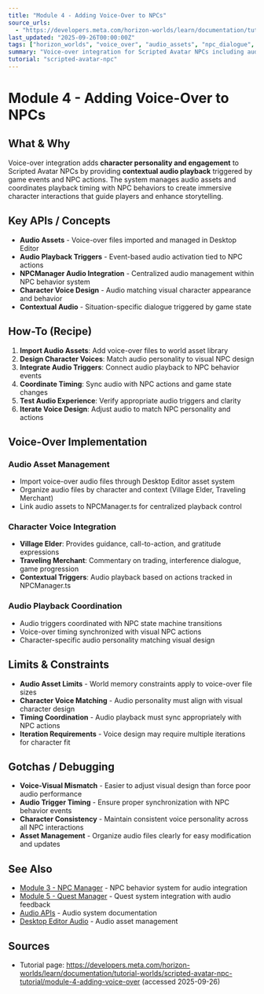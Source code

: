 ```yaml
---
title: "Module 4 - Adding Voice-Over to NPCs"
source_urls:
  - "https://developers.meta.com/horizon-worlds/learn/documentation/tutorial-worlds/scripted-avatar-npc-tutorial/module-4-adding-voice-over"
last_updated: "2025-09-26T00:00:00Z"
tags: ["horizon_worlds", "voice_over", "audio_assets", "npc_dialogue", "audio_integration"]
summary: "Voice-over integration for Scripted Avatar NPCs including audio asset management, playback triggers, and character personality development."
tutorial: "scripted-avatar-npc"
---
```


# Module 4 - Adding Voice-Over to NPCs

## What & Why

Voice-over integration adds **character personality and engagement** to Scripted Avatar NPCs by providing **contextual audio playback** triggered by game events and NPC actions. The system manages audio assets and coordinates playback timing with NPC behaviors to create immersive character interactions that guide players and enhance storytelling.

## Key APIs / Concepts

- **Audio Assets** - Voice-over files imported and managed in Desktop Editor
- **Audio Playback Triggers** - Event-based audio activation tied to NPC actions
- **NPCManager Audio Integration** - Centralized audio management within NPC behavior system
- **Character Voice Design** - Audio matching visual character appearance and behavior
- **Contextual Audio** - Situation-specific dialogue triggered by game state

## How-To (Recipe)

1. **Import Audio Assets**: Add voice-over files to world asset library
2. **Design Character Voices**: Match audio personality to visual NPC design
3. **Integrate Audio Triggers**: Connect audio playback to NPC behavior events
4. **Coordinate Timing**: Sync audio with NPC actions and game state changes
5. **Test Audio Experience**: Verify appropriate audio triggers and clarity
6. **Iterate Voice Design**: Adjust audio to match NPC personality and actions

## Voice-Over Implementation

### Audio Asset Management
- Import voice-over audio files through Desktop Editor asset system
- Organize audio files by character and context (Village Elder, Traveling Merchant)
- Link audio assets to NPCManager.ts for centralized playback control

### Character Voice Integration
- **Village Elder**: Provides guidance, call-to-action, and gratitude expressions
- **Traveling Merchant**: Commentary on trading, interference dialogue, game progression
- **Contextual Triggers**: Audio playback based on actions tracked in NPCManager.ts

### Audio Playback Coordination
- Audio triggers coordinated with NPC state machine transitions
- Voice-over timing synchronized with visual NPC actions
- Character-specific audio personality matching visual design

## Limits & Constraints

- **Audio Asset Limits** - World memory constraints apply to voice-over file sizes
- **Character Voice Matching** - Audio personality must align with visual character design
- **Timing Coordination** - Audio playback must sync appropriately with NPC actions
- **Iteration Requirements** - Voice design may require multiple iterations for character fit

## Gotchas / Debugging

- **Voice-Visual Mismatch** - Easier to adjust visual design than force poor audio performance
- **Audio Trigger Timing** - Ensure proper synchronization with NPC behavior events
- **Character Consistency** - Maintain consistent voice personality across all NPC interactions
- **Asset Management** - Organize audio files clearly for easy modification and updates

## See Also

- [Module 3 - NPC Manager](./03-npc-manager.md) - NPC behavior system for audio integration
- [Module 5 - Quest Manager](./05-quest-manager.md) - Quest system integration with audio feedback
- [Audio APIs](../../typescript-development-overview.md#audio) - Audio system documentation
- [Desktop Editor Audio](../../desktop-editor-overview.md#audio) - Audio asset management

## Sources

- Tutorial page: https://developers.meta.com/horizon-worlds/learn/documentation/tutorial-worlds/scripted-avatar-npc-tutorial/module-4-adding-voice-over (accessed 2025-09-26)